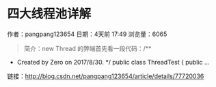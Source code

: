 # 四大线程池详解
作者：pangpang123654
日期：4天前 17:49
浏览量：6065
> 简介：new Thread 的弊端首先看一段代码：/**
 * Created by Zero on 2017/8/30.
 */
public class ThreadTest {
    public ...

 链接：http://blog.csdn.net/pangpang123654/article/details/77720036
